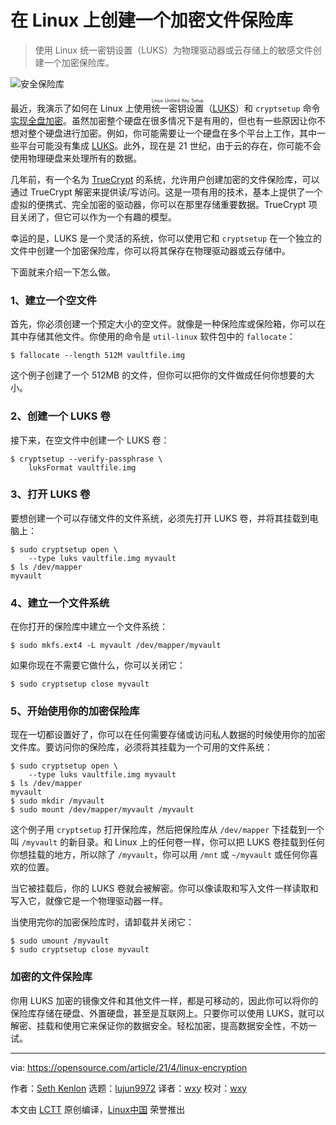[#]: subject: (Create an encrypted file vault on Linux)
[#]: via: (https://opensource.com/article/21/4/linux-encryption)
[#]: author: (Seth Kenlon https://opensource.com/users/seth)
[#]: collector: (lujun9972)
[#]: translator: (wxy)
[#]: reviewer: ( )
[#]: publisher: ( )
[#]: url: ( )

在 Linux 上创建一个加密文件保险库
======

> 使用 Linux 统一密钥设置（LUKS）为物理驱动器或云存储上的敏感文件创建一个加密保险库。

![安全保险库][1]

最近，我演示了如何在 Linux 上使用<ruby>统一密钥设置<rt>Linux Unified Key Setup</rt></ruby>（[LUKS][3]）和 `cryptsetup` 命令 [实现全盘加密][2]。虽然加密整个硬盘在很多情况下是有用的，但也有一些原因让你不想对整个硬盘进行加密。例如，你可能需要让一个硬盘在多个平台上工作，其中一些平台可能没有集成 [LUKS][3]。此外，现在是 21 世纪，由于云的存在，你可能不会使用物理硬盘来处理所有的数据。

几年前，有一个名为 [TrueCrypt][4] 的系统，允许用户创建加密的文件保险库，可以通过 TrueCrypt 解密来提供读/写访问。这是一项有用的技术，基本上提供了一个虚拟的便携式、完全加密的驱动器，你可以在那里存储重要数据。TrueCrypt 项目关闭了，但它可以作为一个有趣的模型。

幸运的是，LUKS 是一个灵活的系统，你可以使用它和 `cryptsetup` 在一个独立的文件中创建一个加密保险库，你可以将其保存在物理驱动器或云存储中。

下面就来介绍一下怎么做。

### 1、建立一个空文件

首先，你必须创建一个预定大小的空文件。就像是一种保险库或保险箱，你可以在其中存储其他文件。你使用的命令是 `util-linux` 软件包中的 `fallocate`：

```
$ fallocate --length 512M vaultfile.img
```

这个例子创建了一个 512MB 的文件，但你可以把你的文件做成任何你想要的大小。

### 2、创建一个 LUKS 卷

接下来，在空文件中创建一个 LUKS 卷：

```
$ cryptsetup --verify-passphrase \
    luksFormat vaultfile.img
```

### 3、打开 LUKS 卷

要想创建一个可以存储文件的文件系统，必须先打开 LUKS 卷，并将其挂载到电脑上：

```
$ sudo cryptsetup open \
    --type luks vaultfile.img myvault
$ ls /dev/mapper
myvault
```

### 4、建立一个文件系统

在你打开的保险库中建立一个文件系统：

```
$ sudo mkfs.ext4 -L myvault /dev/mapper/myvault
```

如果你现在不需要它做什么，你可以关闭它：

```
$ sudo cryptsetup close myvault
```

### 5、开始使用你的加密保险库

现在一切都设置好了，你可以在任何需要存储或访问私人数据的时候使用你的加密文件库。要访问你的保险库，必须将其挂载为一个可用的文件系统：

```
$ sudo cryptsetup open \
    --type luks vaultfile.img myvault
$ ls /dev/mapper
myvault
$ sudo mkdir /myvault
$ sudo mount /dev/mapper/myvault /myvault
```

这个例子用 `cryptsetup` 打开保险库，然后把保险库从 `/dev/mapper` 下挂载到一个叫 `/myvault` 的新目录。和 Linux 上的任何卷一样，你可以把 LUKS 卷挂载到任何你想挂载的地方，所以除了 `/myvault`，你可以用 `/mnt` 或 `~/myvault` 或任何你喜欢的位置。

当它被挂载后，你的 LUKS 卷就会被解密。你可以像读取和写入文件一样读取和写入它，就像它是一个物理驱动器一样。

当使用完你的加密保险库时，请卸载并关闭它：

```
$ sudo umount /myvault
$ sudo cryptsetup close myvault
```

### 加密的文件保险库

你用 LUKS 加密的镜像文件和其他文件一样，都是可移动的，因此你可以将你的保险库存储在硬盘、外置硬盘，甚至是互联网上。只要你可以使用 LUKS，就可以解密、挂载和使用它来保证你的数据安全。轻松加密，提高数据安全性，不妨一试。

--------------------------------------------------------------------------------

via: https://opensource.com/article/21/4/linux-encryption

作者：[Seth Kenlon][a]
选题：[lujun9972][b]
译者：[wxy](https://github.com/wxy)
校对：[wxy](https://github.com/wxy)

本文由 [LCTT](https://github.com/LCTT/TranslateProject) 原创编译，[Linux中国](https://linux.cn/) 荣誉推出

[a]: https://opensource.com/users/seth
[b]: https://github.com/lujun9972
[1]: https://opensource.com/sites/default/files/styles/image-full-size/public/lead-images/life_bank_vault_secure_safe.png?itok=YoW93h7C (Secure safe)
[2]: https://opensource.com/article/21/3/encryption-luks
[3]: https://gitlab.com/cryptsetup/cryptsetup/blob/master/README.md
[4]: https://en.wikipedia.org/wiki/TrueCrypt
